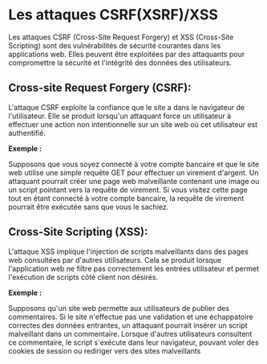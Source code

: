 # Les attaques CSRF(XSRF)/XSS

Les attaques CSRF (Cross-Site Request Forgery) et XSS (Cross-Site Scripting) sont des vulnérabilités de sécurité courantes dans les applications web. Elles peuvent être exploitées par des attaquants pour compromettre la sécurité et l'intégrité des données des utilisateurs.

## Cross-site Request Forgery (CSRF):

L'attaque CSRF exploite la confiance que le site a dans le navigateur de l'utilisateur. Elle se produit lorsqu'un attaquant force un utilisateur à effectuer une action non intentionnelle sur un site web où cet utilisateur est authentifié.

**Exemple :**

Supposons que vous soyez connecté à votre compte bancaire et que le site web utilise une simple requête GET pour effectuer un virement d'argent. Un attaquant pourrait créer une page web malveillante contenant une image ou un script pointant vers la requête de virement. Si vous visitez cette page tout en étant connecté à votre compte bancaire, la requête de virement pourrait être exécutée sans que vous le sachiez.

## Cross-Site Scripting (XSS):

L'attaque XSS implique l'injection de scripts malveillants dans des pages web consultées par d'autres utilisateurs. Cela se produit lorsque l'application web ne filtre pas correctement les entrées utilisateur et permet l'exécution de scripts côté client non désirés.

**Exemple :**

Supposons qu'un site web permette aux utilisateurs de publier des commentaires. Si le site n'effectue pas une validation et une échappatoire correctes des données entrantes, un attaquant pourrait insérer un script malveillant dans un commentaire. Lorsque d'autres utilisateurs consultent ce commentaire, le script s'exécute dans leur navigateur, pouvant voler des cookies de session ou rediriger vers des sites malveillants